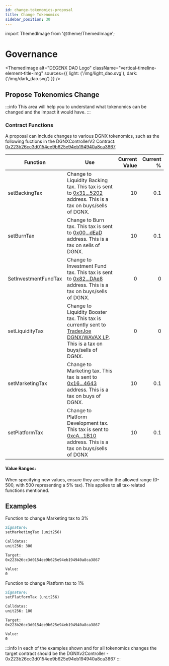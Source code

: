 ```yaml
---
id: change-tokenomics-proposal
title: Change Tokenomics
sidebar_position: 30
---
```

import ThemedImage from '@theme/ThemedImage';

# Governance

<ThemedImage
  alt="DEGENX DAO Logo"
  className="vertical-timeline-element-title-img"
  sources={{
    light: ('/img/light_dao.svg'),
    dark: ('/img/dark_dao.svg')
  }}
/>

## Propose Tokenomics Change

:::info
This area will help you to understand what tokenomics can be changed and the impact it would have.
:::

### Contract Functions

A proposal can include changes to various DGNX tokenomics, such as the following fuctions in the DGNXControllerV2 Contract: [0x223b26cc3d0154ee9b625e94eb194940a8ca3867](https://snowtrace.io/address/0x223b26cc3d0154ee9b625e94eb194940a8ca3867)

|Function                | Use                             | Current Value | Current % |
|------------------------|---------------------------------|--------------:|----------:|
| setBackingTax          |   Change to Liquidity Backing tax. This tax is sent to [0x31...5202](https://snowtrace.io/address/0x31CE1540414361cFf99e83a05e4ad6d35D425202) address. This is a tax on buys/sells of DGNX. | 10 | 0.1 |   
| setBurnTax             |   Change to Burn tax. This tax is sent to [0x00...dEaD](https://snowtrace.io/address/0x000000000000000000000000000000000000dEaD/tokentxns?tokenAddresses=0x51e48670098173025C477D9AA3f0efF7BF9f7812) address. This is a tax on sells of DGNX. | 10 | 0.1 |
| SetInvestmentFundTax   |   Change to Investment Fund tax. This tax is sent to [0x82...DAe8](https://snowtrace.io/address/0x829619513F202e1bFD8929f656EF96bac73BDAe8) address. This is a tax on buys/sells of DGNX. | 0 | 0 |
| setLiquidityTax        |   Change to Liquidity Booster tax. This tax is currently sent to [TraderJoe DGNX/WAVAX LP](https://snowtrace.io/address/0xbcaBb94006400eD84c3699728d6ecbAa06665c89). This is a tax on buys/sells of DGNX. | 0 | 0 |
| setMarketingTax        |   Change to Marketing tax. This tax is sent to [0x16...4643](https://snowtrace.io/address/0x16eF18E42A7d72E52E9B213D7eABA269B90A4643) address. This is a tax on buys of DGNX. | 10 | 0.1 |
| setPlatformTax         |   Change to Platform Development tax. This tax is sent to [0xcA...1B10](https://snowtrace.io/address/0xcA01A9d36F47561F03226B6b697B14B9274b1B10) address. This is a tax on buys/sells of DGNX | 10 | 0.1 |


#### Value Ranges: 

When specifying new values, ensure they are within the allowed range (0-500, with 500 representing a 5% tax). This applies to all tax-related functions mentioned.

## Examples

Function to change Marketing tax to 3%
```Markdown
Signature:
setMarketingTax (unit256)

Calldatas:
unit256: 300

Target:
0x223b26cc3d0154ee9b625e94eb194940a8ca3867

Value: 
0
```
Function to change Platform tax to 1%
```Markdown
Signature:
setPlatformTax (unit256)

Calldatas:
unit256: 100

Target:
0x223b26cc3d0154ee9b625e94eb194940a8ca3867

Value: 
0
```

:::info
In each of the examples shown and for all tokenomics changes the target contract should be the DGNXv2Controller - 0x223b26cc3d0154ee9b625e94eb194940a8ca3867
:::

